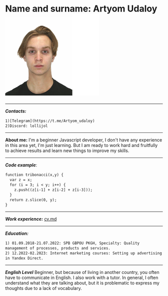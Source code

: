 Name and surname: Artyom Udaloy     
<img src="https://github.com/Lollijol/rsschool-cv/blob/gh-pages/Photo1.png" width="300" height="260">
=
___

___Contacts:___

    1)[Telegram](https://t.me/Artyom_udaloy)
    2)Discord: lollijol
___

__About me:__
I'm a beginner Javascript developer, I don't have any experience in this area yet, I'm just learning. But I am ready to work hard and fruitfully to achieve results and learn new things to improve my skills.
___
___Code example___: 

```
function tribonacci(x,y) {
  var z = x;
  for (i = 3; i < y; i++) {
    z.push((z[i-1] + z[i-2] + z[i-3]));
  }
  return z.slice(0, y);
}
```
___
___Work experience:___
[cv.md](https://github.com/Lollijol/rs-school-cv/edit/gh-pages/cv.md)
___
___Education:___

    1) 01.09.2018-21.07.2022: SPB GBPOU PKGH, Specialty: Quality management of processes, products and services.
    2) 12.2022-02.2023: Internet marketing courses: Setting up advertising in Yandex Direct. 
___
___English Level___
Beginner, but because of living in another country, you often have to communicate in English. I also work with a tutor. In general, I often understand what they are talking about, but it is problematic to express my thoughts due to a lack of vocabulary.
